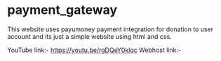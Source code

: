 # payment_gateway
This website uses payumoney payment integration for donation to user account and its just a simple website using html and css.

YouTube link:- https://youtu.be/rgDQeY0klqc
Webhost link:- 

